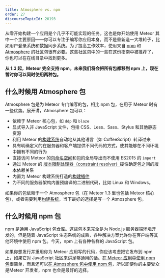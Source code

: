 ```yaml
---
title: Atmosphere vs. npm
order: 27
discourseTopicId: 20193
---
```


从零开始构建一个应用是个几乎不可能实现的任务。这也是你开始使用 Meteor 其中一个主要原因——你可以专注于编写你应用本身，而不是重新造一大堆轮子，比如用户登录系统和数据同步系统。为了提高工作效率，使用来自 [npm](https://www.npmjs.com) 和 [Atmosphere](https://atmospherejs.com) 的社区包很有必要。这些社区包中的一些在这份指南中被推荐了，你也可以在在线目录中找到更多。

**从 1.3 起，Meteor 完全支持 npm。未来我们将会把所有包都移到 npm 上，现在暂时你可以同时使用两种包。**

<h2 id="when-atmosphere">什么时候用 Atmosphere 包</h2>

Atmosphere 包是为 Meteor 专门编写的包，相比 npm 包，在用于 Meteor 时有一些优势。展开讲，Atmosphere 包可以：

- 依赖于 Meteor 核心包，如 `ddp` 和 `blaze`
- 显式导入非 JavaScript 文件，包括 CSS、Less、Sass、Stylus 和其他静态资源
- 利用 Meteor 的[构建系统](build-tool.html)自动地从其他语言（如 CoffeeScript）转译过来
- 具有明确定义的在服务器和客户端提供不同代码的方式，使其能够在不同环境中拥有不同的行为
- 直接访问 Meteor 的[包命名空间](using-atmosphere-packages.html#package-namespacing)和包的全局导出而不使用 ES2015 的 `import`
- 通过 Meteor 的 [版本限制处理器（constraint resolver）](writing-atmosphere-packages.html#version-constraints)硬性确定包之间的版本依赖关系
- 内置为 Meteor 构建系统打造的[构建插件](build-tool.html#compiles-with-build-plugins)
- 为不同的服务器架构内置预编译的二进制代码，比如 Linux 和 Windows。

如果你的包依赖于一个 Atmosphere 包（在 Meteor 1.3 里也包括 Meteor 核心包），或者需要利用[构建系统](build-tool.html)，当下最好的选择是写一个 Atmosphere 包。

<h2 id="when-npm">什么时候用 npm 包</h2>

npm 是通用 JavaScript 包仓库。这些包本来完全是为 Node.js 服务器端环境开发的，但是随着 JavaScript 生态系统的成熟，各种解决方案允许你在客户端等其他环境中使用 npm 包。今天，npm 上有各种各样的 JavaScript 包。

如果你想发行并重用你为 Meteor 应用写的代码，你应该考虑把它发布到 npm 上，如果它对 JavaScript 社区来讲足够通用的话。[在 Meteor 应用中使用 npm 包](using-npm-packages.html#using-npm)很简单，而且还可以[在 Atmosphere 包中使用 npm 包](writing-atmosphere-packages.html#npm-dependencies)，所以即便你的主要受众是Meteor 开发者，npm 也会是最好的选择。
